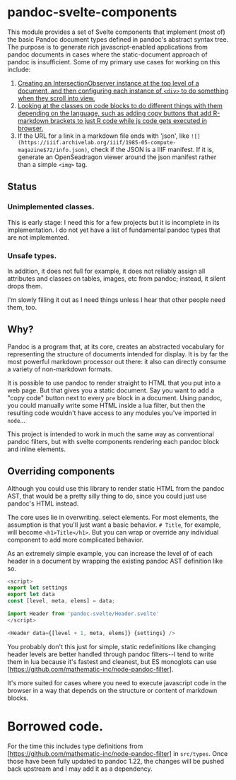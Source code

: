 # pandoc-svelte-components

This module provides a set of Svelte components that implement (most of) the basic Pandoc document types defined in pandoc's abstract syntax tree. The purpose is to generate rich javascript-enabled applications from pandoc documents in cases where the static-document approach of pandoc is insufficient. Some of my primary use cases for working on this include:

1. [Creating an IntersectionObserver instance at the top level of a document,
   and then configuring each instance of `<div>` to do something when they scroll into view.](https://bmschmidt.github.io/pandoc-svelte-components/demo/observer/)
2. [Looking at the classes on code blocks to do different things with 
   them depending on the language, such as adding copy buttons that add R-markdown brackets to just R code while js code gets executed in browser.](https://bmschmidt.github.io/pandoc-svelte-components/demo/code/)
3. If the URL for a link in a markdown file ends with 'json',
   like `![](https://iiif.archivelab.org/iiif/1985-05-compute-magazine$72/info.json)`,
   check if the JSON is a IIIF manifest. If it is, generate an OpenSeadragon viewer around the json manifest rather than a simple `<img>` tag.
  

## Status

### Unimplemented classes.

This is early stage: I need this for a few projects but it is incomplete in its implementation. I do not yet have a list of fundamental pandoc types that are not implemented.

### Unsafe types.

In addition, it does not full for example, it does not reliably assign all attributes and classes on tables, images, etc from pandoc; instead, it silent drops them.

I'm slowly filling it out as I need things unless I hear that other people need them, too.

## Why?

Pandoc is a program that, at its core, creates an abstracted vocabulary for representing the structure of documents intended for display. It is by far the most powerful markdown processor out there: it also can directly consume a variety of non-markdown formats.

It is possible to use pandoc to render straight to HTML that you put into a web page. But that gives you a static document. Say you want to add a "copy code" button next to every `pre` block in a document. Using pandoc, you could manually write some HTML inside a lua filter, but then the resulting code wouldn't have access to any modules you've imported in `node`...

This project is intended to work in much the same way as conventional pandoc filters, but with svelte components rendering each pandoc block and inline elements.

## Overriding components

Although you could use this library to render static HTML from the pandoc AST,
that would be a pretty silly thing to do, since you could just use pandoc's HTML instead.

The core uses lie in overwriting. select elements.
For most elements, the assumption is that you'll just want a basic behavior.
`# Title`, for example, will become
`<h1>Title</h1>`. But you can wrap or override any individual component
to add more complicated behavior.

As an extremely simple example, you can increase the level of
of each header in a document by wrapping the existing pandoc
AST definition like so.

```js
<script>
export let settings
export let data
const [level, meta, elems] = data;

import Header from 'pandoc-svelte/Header.svelte'
</script>

<Header data={[level + 1, meta, elems]} {settings} />
```

You probably don't this just for simple, static redefinitions like changing header levels are better handled
through pandoc filters--I tend to write them in lua because it's fastest and 
cleanest, but ES monoglots can use [https://github.com/mathematic-inc/node-pandoc-filter].

It's more suited for cases where you need to execute javascript code in the browser in a way
that depends on the structure or content of markdown blocks.

# Borrowed code.

For the time this includes type definitions from
[https://github.com/mathematic-inc/node-pandoc-filter] in `src/types`. Once those have been fully updated to pandoc 1.22, the changes will be pushed back upstream and I may add it as a dependency.
